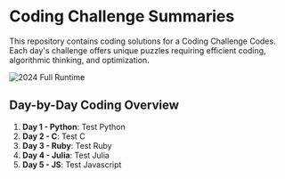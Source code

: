 # Coding Challenge Summaries

This repository contains coding solutions for a Coding Challenge Codes. Each day's challenge offers unique puzzles requiring efficient coding, algorithmic thinking, and optimization.

![2024 Full Runtime](2024_Log_plot.png)

## Day-by-Day Coding Overview

1. **Day 1 - Python**: Test Python
2. **Day 2 - C**: Test C
3. **Day 3 - Ruby**: Test Ruby
4. **Day 4 - Julia**: Test Julia
5. **Day 5 - JS**: Test Javascript
